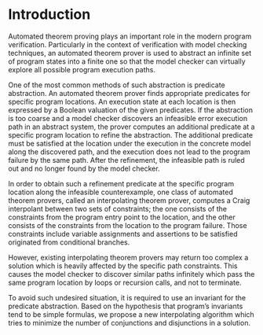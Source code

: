 Introduction
===

Automated theorem proving plays an important role in the modern program verification. Particularly in the context of verification with model checking techniques, an automated theorem prover is used to abstract an infinite set of program states into a finite one so that the model checker can virtually explore all possible program execution paths.

One of the most common methods of such abstraction is predicate abstraction. An automated theorem prover finds appropriate predicates for specific program locations. An execution state at each location is then expressed by a Boolean valuation of the given predicates. If the abstraction is too coarse and a model checker discovers an infeasible error execution path in an abstract system, the prover computes an additional predicate at a specific program location to refine the abstraction. The additional predicate must be satisfied at the location under the execution in the concrete model along the discovered path, and the execution does not lead to the program failure by the same path. After the refinement, the infeasible path is ruled out and no longer found by the model checker.

In order to obtain such a refinement predicate at the specific program location along the infeasible counterexample, one class of automated theorem provers, called an interpolating theorem prover, computes a Craig interpolant between two sets of constraints; the one consists of the constraints from the program entry point to the location, and the other consists of the constraints from the location to the program failure. Those constraints include variable assignments and assertions to be satisfied originated from conditional branches.

However, existing interpolating theorem provers may return too complex a solution which is heavily affected by the specific path constraints. This causes the model checker to discover similar paths infinitely which pass the same program location by loops or recursion calls, and not to terminate.

To avoid such undesired situation, it is required to use an invariant for the predicate abstraction. Based on the hypothesis that program’s invariants tend to be simple formulas, we propose a new interpolating algorithm which tries to minimize the number of conjunctions and disjunctions in a solution.
